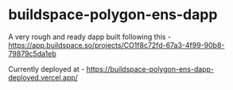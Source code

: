 # buildspace-polygon-ens-dapp

A very rough and ready dapp built following this - https://app.buildspace.so/projects/CO1f8c72fd-67a3-4f99-90b8-79879c5da1eb

Currently deployed at - https://buildspace-polygon-ens-dapp-deployed.vercel.app/
